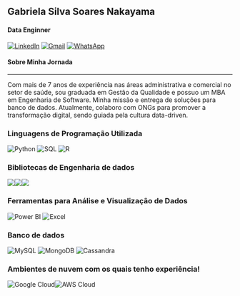 
 ## Gabriela Silva Soares Nakayama 

 
#### Data Enginner

[![LinkedIn](https://img.shields.io/badge/LinkedIn-0077B5?style=for-the-badge&logo=linkedin&logoColor=white)](https://www.linkedin.com/in/gabriela-nakayama-3397a0122/)
[![Gmail](https://img.shields.io/badge/Gmail-EA4335?style=for-the-badge&logo=gmail&logoColor=white)](mailto:g.nakayama.gn@gmail.com)
[![WhatsApp](https://img.shields.io/badge/WhatsApp-25D366?style=for-the-badge&logo=whatsapp&logoColor=white)](https://wa.me/5511947975073)


#### Sobre Minha Jornada
____________________________________________________________________________________________________________________________________________________________
Com mais de 7 anos de experiência nas áreas administrativa e comercial no setor de saúde, sou graduada em Gestão da Qualidade e possuo um MBA em Engenharia de Software. Minha missão e entrega de soluções para banco de dados. Atualmente, colaboro com ONGs para promover a transformação digital, sendo guiada pela cultura data-driven.
### Linguagens de Programação Utilizada

<div style="display: inline-block;">
  <img alinhar="center" alt="Python" altura="30" largura="40" src="https://img.shields.io/badge/Python-14354C?style=for-the-badge&logo=python&logoColor=white"/>
  <img alinhar="center" alt="SQL" altura="30" largura="40" src="https://img.shields.io/badge/SQL-4479A1?style=for-the-badge&logo=sqlite&logoColor=white"/>
  <img alinhar="center" alt="R" altura="30" largura="40" src="https://img.shields.io/badge/R-276DC3?style=for-the-badge&logo=r&logoColor=white"/>
</div>


### Bibliotecas de Engenharia de dados 
<div style="display: flex; align-items: center;">
  <img alinhar="Pandas" altura="30" largura="40" src="https://img.shields.io/badge/Pandas-150458?style=for-the-badge&logo=pandas&logoColor=white"/>
  <img alinhar="Jupyter" altura="30" largura="40" src="https://img.shields.io/badge/Jupyter-F37626?style=for-the-badge&logo=jupyter&logoColor=white"/>
  <img alinhar="NumPy" altura="30" largura="40" src="https://img.shields.io/badge/NumPy-013243?style=for-the-badge&logo=numpy&logoColor=white"/>
</div>

### Ferramentas para Análise e Visualização de Dados

 <div style="display: inline-block;">
  <img alt="Power BI" altura="30" largura="40" src="https://img.shields.io/badge/Power_BI-F2C811?style=for-the-badge&logo=powerbi&logoColor=white"/>
  <img alt="Excel" altura="30" largura="40" src="https://img.shields.io/badge/Excel-217346?style=for-the-badge&logo=microsoft-excel&logoColor=white"/>
</div>

### Banco de dados 

<div style="display: inline-block;">
  <img alinhar="center" alt="MySQL" altura="30" largura="40" src="https://img.shields.io/badge/MySQL-4479A1?style=for-the-badge&logo=mysql&logoColor=white"/>
  <img alinhar="center" alt="MongoDB" altura="30" largura="40" src="https://img.shields.io/badge/MongoDB-47A248?style=for-the-badge&logo=mongodb&logoColor=white"/>
  <img alinhar="center" alt="Cassandra" altura="30" largura="40" src="https://img.shields.io/badge/Cassandra-4F5D95?style=for-the-badge&logo=apache-cassandra&logoColor=white"/>
</div>

### Ambientes de nuvem com os quais tenho experiência!

<div style="display: flex; align-items: center;">
  <img align="center" alt="Google Cloud" altura="30" largura="40" src="https://img.shields.io/badge/Google_Cloud-4285F4?style=for-the-badge&logo=google-cloud&logoColor=white"/>
  <img align="center" alt="AWS Cloud" altura="30" largura="40" src="https://img.shields.io/badge/AWS-232F3E?style=for-the-badge&logo=amazonaws&logoColor=white"/>
</div>

